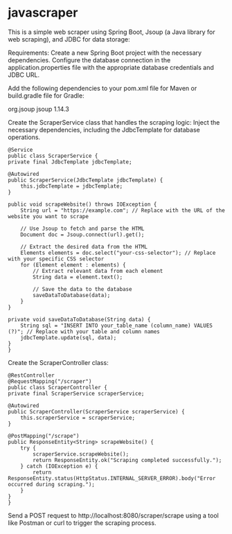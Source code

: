 # javascraper

This is a simple web scraper using Spring Boot, Jsoup (a Java library for web scraping), and JDBC for data storage:

Requirements:
Create a new Spring Boot project with the necessary dependencies.
Configure the database connection in the application.properties file with the appropriate database credentials and JDBC URL.

Add the following dependencies to your pom.xml file for Maven or build.gradle file for Gradle:

<!-- Jsoup for web scraping -->
<dependency>
    <groupId>org.jsoup</groupId>
    <artifactId>jsoup</artifactId>
    <version>1.14.3</version>
</dependency>

<!-- JDBC driver for your specific database -->
<!-- Add the appropriate dependency for your database -->
Create the ScraperService class that handles the scraping logic:
Inject the necessary dependencies, including the JdbcTemplate for database operations.

    @Service
    public class ScraperService {
    private final JdbcTemplate jdbcTemplate;

    @Autowired
    public ScraperService(JdbcTemplate jdbcTemplate) {
        this.jdbcTemplate = jdbcTemplate;
    }

    public void scrapeWebsite() throws IOException {
        String url = "https://example.com"; // Replace with the URL of the website you want to scrape

        // Use Jsoup to fetch and parse the HTML
        Document doc = Jsoup.connect(url).get();

        // Extract the desired data from the HTML
        Elements elements = doc.select("your-css-selector"); // Replace with your specific CSS selector
        for (Element element : elements) {
            // Extract relevant data from each element
            String data = element.text();

            // Save the data to the database
            saveDataToDatabase(data);
        }
    }

    private void saveDataToDatabase(String data) {
        String sql = "INSERT INTO your_table_name (column_name) VALUES (?)"; // Replace with your table and column names
        jdbcTemplate.update(sql, data);
    }
    }

Create the ScraperController class:

    @RestController
    @RequestMapping("/scraper")
    public class ScraperController {
    private final ScraperService scraperService;

    @Autowired
    public ScraperController(ScraperService scraperService) {
        this.scraperService = scraperService;
    }

    @PostMapping("/scrape")
    public ResponseEntity<String> scrapeWebsite() {
        try {
            scraperService.scrapeWebsite();
            return ResponseEntity.ok("Scraping completed successfully.");
        } catch (IOException e) {
            return ResponseEntity.status(HttpStatus.INTERNAL_SERVER_ERROR).body("Error occurred during scraping.");
        }
    }
    }

Send a POST request to http://localhost:8080/scraper/scrape using a tool like Postman or curl to trigger the scraping process.

